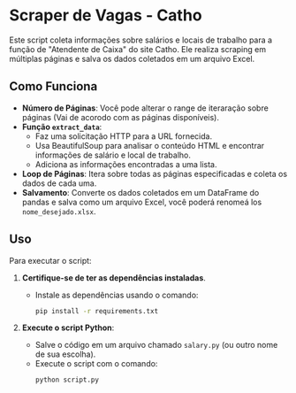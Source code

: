 # Scraper de Vagas - Catho

Este script coleta informações sobre salários e locais de trabalho para a função de "Atendente de Caixa" do site Catho. Ele realiza scraping em múltiplas páginas e salva os dados coletados em um arquivo Excel.

## Como Funciona

- **Número de Páginas**: Você pode alterar o range de iteraração sobre páginas (Vai de acorodo com as páginas disponíveis).
- **Função `extract_data`**:
  - Faz uma solicitação HTTP para a URL fornecida.
  - Usa BeautifulSoup para analisar o conteúdo HTML e encontrar informações de salário e local de trabalho.
  - Adiciona as informações encontradas a uma lista.
- **Loop de Páginas**: Itera sobre todas as páginas especificadas e coleta os dados de cada uma.
- **Salvamento**: Converte os dados coletados em um DataFrame do pandas e salva como um arquivo Excel, você poderá renomeá los `nome_desejado.xlsx`.

## Uso

Para executar o script:

1. **Certifique-se de ter as dependências instaladas**.
   - Instale as dependências usando o comando:
     ```bash
     pip install -r requirements.txt
     ```

2. **Execute o script Python**:
   - Salve o código em um arquivo chamado `salary.py` (ou outro nome de sua escolha).
   - Execute o script com o comando:
     ```bash
     python script.py
     ```
